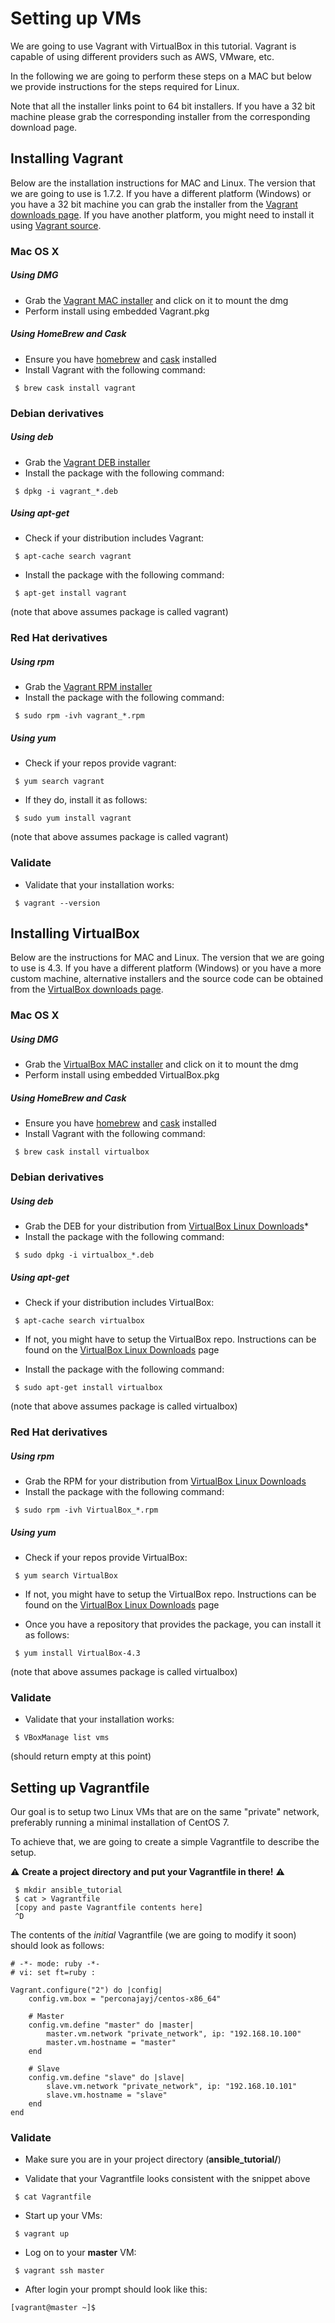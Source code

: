 [homebrew]: http://brew.sh/
[cask]: http://caskroom.io/

[Vagrant downloads page]: http://www.vagrantup.com/downloads
[Vagrant source]: https://github.com/mitchellh/vagrant
[Vagrant MAC installer]: https://dl.bintray.com/mitchellh/vagrant/vagrant_1.7.2.dmg
[Vagrant DEB installer]: https://dl.bintray.com/mitchellh/vagrant/vagrant_1.7.2_x86_64.deb
[Vagrant RPM installer]: https://dl.bintray.com/mitchellh/vagrant/vagrant_1.7.2_x86_64.rpm

[VirtualBox downloads page]: https://www.virtualbox.org/wiki/Downloads
[VirtualBox MAC installer]: http://download.virtualbox.org/virtualbox/4.3.24/VirtualBox-4.3.24-98716-OSX.dmg
[VirtualBox Linux Downloads]: https://www.virtualbox.org/wiki/Linux_Downloads


# Setting up VMs


We are going to use Vagrant with VirtualBox in this tutorial. Vagrant is capable of using different providers such as AWS, VMware, etc.  

In the following we are going to perform these steps on a MAC but below we provide instructions for the steps required for Linux.  

Note that all the installer links point to 64 bit installers. If you have a 32 bit machine please grab the corresponding installer from the corresponding download page.

## Installing Vagrant 

Below are the installation instructions for MAC and Linux. The version that we are going to use is 1.7.2. If you have a different platform (Windows) or you have a 32 bit machine you can grab the installer from the [Vagrant downloads page]. If you have another platform, you might need to install it using [Vagrant source].



### Mac OS X


##### Using DMG

* Grab the [Vagrant MAC installer] and click on it to mount the dmg
* Perform install using embedded Vagrant.pkg

##### Using HomeBrew and Cask

* Ensure you have [homebrew] and [cask] installed  
* Install Vagrant with the following command:   

```
 $ brew cask install vagrant
```

### Debian derivatives

##### Using deb
* Grab the [Vagrant DEB installer]
* Install the package with the following command:  

```
 $ dpkg -i vagrant_*.deb
```

##### Using apt-get
* Check if your distribution includes Vagrant:  

```
 $ apt-cache search vagrant
```
  
* Install the package with the following command:  

```
 $ apt-get install vagrant
```

  (note that above assumes package is called vagrant)


### Red Hat derivatives

##### Using rpm
* Grab the [Vagrant RPM installer]
* Install the package with the following command:  

```
 $ sudo rpm -ivh vagrant_*.rpm
```

##### Using yum

* Check if your repos provide vagrant:  

```
 $ yum search vagrant
``` 
  
* If they do, install it as follows:  

```
 $ sudo yum install vagrant
```
  
  (note that above assumes package is called vagrant)

### Validate

* Validate that your installation works:  

```
 $ vagrant --version
```


## Installing VirtualBox

Below are the instructions for MAC and Linux. The version that we are going to use is 4.3. If you have a different platform (Windows) or you have a more custom machine, alternative installers and the source code can be obtained from the [VirtualBox downloads page]. 

### Mac OS X


##### Using DMG

* Grab the [VirtualBox MAC installer] and click on it to mount the dmg
* Perform install using embedded VirtualBox.pkg

##### Using HomeBrew and Cask

* Ensure you have [homebrew] and [cask] installed  
* Install Vagrant with the following command:   

```
 $ brew cask install virtualbox
```  

### Debian derivatives

##### Using deb
* Grab the DEB for your distribution from [VirtualBox Linux Downloads]* 
* Install the package with the following command:  

```
 $ sudo dpkg -i virtualbox_*.deb
``` 

##### Using apt-get
* Check if your distribution includes VirtualBox:  

```
 $ apt-cache search virtualbox
```

* If not, you might have to setup the VirtualBox repo. Instructions can be found on the [VirtualBox Linux Downloads] page
  
* Install the package with the following command:  

```
 $ sudo apt-get install virtualbox
``` 

  (note that above assumes package is called virtualbox)


### Red Hat derivatives

##### Using rpm
* Grab the RPM for your distribution from [VirtualBox Linux Downloads]
* Install the package with the following command:  

```
 $ sudo rpm -ivh VirtualBox_*.rpm
```

##### Using yum

* Check if your repos provide VirtualBox:  

```
 $ yum search VirtualBox
```

* If not, you might have to setup the VirtualBox repo. Instructions can be found on the [VirtualBox Linux Downloads] page
  
* Once you have a repository that provides the package, you can install it as follows:  

```
 $ yum install VirtualBox-4.3
``` 
  
  (note that above assumes package is called virtualbox)

### Validate

* Validate that your installation works:  

```
 $ VBoxManage list vms
``` 
  
  (should return empty at this point)

## Setting up Vagrantfile

Our goal is to setup two Linux VMs that are on the same "private" network, preferably running a minimal installation of CentOS 7.

To achieve that, we are going to create a simple Vagrantfile to describe the setup.

:warning: **Create a project directory and put your Vagrantfile in there!** :warning:

```
 $ mkdir ansible_tutorial
 $ cat > Vagrantfile
 [copy and paste Vagrantfile contents here]
 ^D
````

The contents of the *initial* Vagrantfile (we are going to modify it soon) should look as follows:

```
# -*- mode: ruby -*-
# vi: set ft=ruby :

Vagrant.configure("2") do |config|
    config.vm.box = "perconajayj/centos-x86_64"

    # Master
    config.vm.define "master" do |master|
        master.vm.network "private_network", ip: "192.168.10.100"
        master.vm.hostname = "master"
    end

    # Slave
    config.vm.define "slave" do |slave|
        slave.vm.network "private_network", ip: "192.168.10.101"
        slave.vm.hostname = "slave"
    end
end
```

### Validate

* Make sure you are in your project directory (**ansible_tutorial/**)

* Validate that your Vagrantfile looks consistent with the snippet above     

```
 $ cat Vagrantfile
```
  
* Start up your VMs:  

```
 $ vagrant up
``` 

* Log on to your **master** VM:  

```
 $ vagrant ssh master
```
  
* After login your prompt should look like this:  

```
[vagrant@master ~]$
```